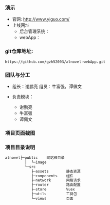 ### 演示
+ 官网: http://www.yiguo.com/
+ 上线网址
    - 后台管理系统：
    - webApp：

### git仓库地址:
  `https://github.com/gzh52003/alnovel-webApp.git`

### 团队与分工
+ 组长：谢鹏亮 组员：牛富强，谭佩文

+ 负责模块：
  * 谢鹏亮
  * 牛富强
  * 谭佩文

### 项目页面截图

### 项目目录说明 
```js
alnovel├─public    网站根目录
         │  └─image    
         └─src
            ├─assets        静态资源
            ├─components    组件
            ├─network       网络请求
            ├─router        路由配置
            ├─store         Vuex
            ├─utils         工具包
            └─views         页面
```

